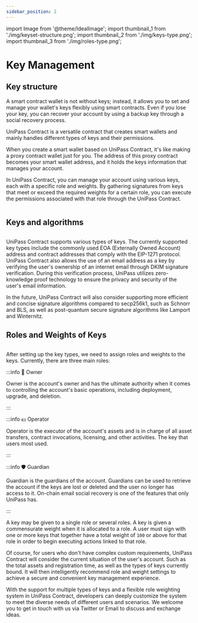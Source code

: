 ```yaml
---
sidebar_position: 2
---
```


import Image from '@theme/IdealImage';
import thumbnail_1 from './img/keyset-structure.png';
import thumbnail_2 from './img/keys-type.png';
import thumbnail_3 from './img/roles-type.png';

# Key Management

## Key structure

A smart contract wallet is not without keys; instead, it allows you to set and manage your wallet's keys flexibly using smart contracts. Even if you lose your key, you can recover your account by using a backup key through a social recovery process.

UniPass Contract is a versatile contract that creates smart wallets and mainly handles different types of keys and their permissions.

When you create a smart wallet based on UniPass Contract, it's like making a proxy contract wallet just for you. The address of this proxy contract becomes your smart wallet address, and it holds the keys information that manages your account.

In UniPass Contract, you can manage your account using various keys, each with a specific role and weights. By gathering signatures from keys that meet or exceed the required weights for a certain role, you can execute the permissions associated with that role through the UniPass Contract.

<p align="center">
    <Image img={thumbnail_1} width="80%" />
</p>


## Keys and algorithms

<p align="center">
    <Image img={thumbnail_2} width="80%" />
</p>


UniPass Contract supports various types of keys. The currently supported key types include the commonly used EOA (Externally Owned Account) address and contract addresses that comply with the EIP-1271 protocol. UniPass Contract also allows the use of an email address as a key by verifying the user's ownership of an internet email through DKIM signature verification. During this verification process, UniPass utilizes zero-knowledge proof technology to ensure the privacy and security of the user's email information.

In the future, UniPass Contract will also consider supporting more efficient and concise signature algorithms compared to secp256k1, such as Schnorr and BLS, as well as post-quantum secure signature algorithms like Lamport and Winternitz.

## Roles and Weights of Keys

<p align="center">
    <Image img={thumbnail_3} width="80%"/>
</p>

After setting up the key types, we need to assign roles and weights to the keys. Currently, there are three main roles:

:::info 👤 Owner

Owner is the account's owner and has the ultimate authority when it comes to controlling the account's basic operations, including deployment, upgrade, and deletion.

:::

:::info 💵 Operator

Operator is the executor of the account's assets and is in charge of all asset transfers, contract invocations, licensing, and other activities. The key that users most used.

:::

:::info 🛡️ Guardian

Guardian is the guardians of the account. Guardians can be used to retrieve the account if the keys are lost or deleted and the user no longer has access to it. On-chain email social recovery is one of the features that only UniPass has.

:::

A key may be given to a single role or several roles. A key is given a commensurate weight when it is allocated to a role. A user must sign with one or more keys that together have a total weight of `100` or above for that role in order to begin executing actions linked to that role.

Of course, for users who don't have complex custom requirements, UniPass Contract will consider the current situation of the user's account. Such as the total assets and registration time, as well as the types of keys currently bound. It will then intelligently recommend role and weight settings to achieve a secure and convenient key management experience.

With the support for multiple types of keys and a flexible role weighting system in UniPass Contract, developers can deeply customize the system to meet the diverse needs of different users and scenarios. We welcome you to get in touch with us via Twitter or Email to discuss and exchange ideas.